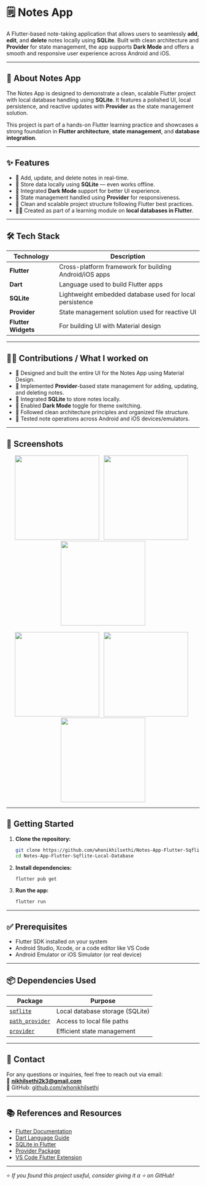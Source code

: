 # 🗒️ Notes App

A Flutter-based note-taking application that allows users to seamlessly **add**, **edit**, and **delete** notes locally using **SQLite**. Built with clean architecture and **Provider** for state management, the app supports **Dark Mode** and offers a smooth and responsive user experience across Android and iOS.

---

## 📘 About Notes App

The Notes App is designed to demonstrate a clean, scalable Flutter project with local database handling using **SQLite**. It features a polished UI, local persistence, and reactive updates with **Provider** as the state management solution.

This project is part of a hands-on Flutter learning practice and showcases a strong foundation in **Flutter architecture**, **state management**, and **database integration**.

---

## ✨ Features

- 📝 Add, update, and delete notes in real-time.
- 💾 Store data locally using **SQLite** — even works offline.
- 🌙 Integrated **Dark Mode** support for better UI experience.
- 🔄 State management handled using **Provider** for responsiveness.
- 📂 Clean and scalable project structure following Flutter best practices.
- 🧑‍🎓 Created as part of a learning module on **local databases in Flutter**.

---

## 🛠️ Tech Stack

| Technology            | Description                                               |
|-----------------------|-----------------------------------------------------------|
| **Flutter**           | Cross-platform framework for building Android/iOS apps    |
| **Dart**              | Language used to build Flutter apps                       |
| **SQLite**            | Lightweight embedded database used for local persistence  |
| **Provider**          | State management solution used for reactive UI            |
| **Flutter Widgets**   | For building UI with Material design                      |

---

## 🧑‍💻 Contributions / What I worked on

- 🎨 Designed and built the entire UI for the Notes App using Material Design.
- 🔄 Implemented **Provider**-based state management for adding, updating, and deleting notes.
- 💾 Integrated **SQLite** to store notes locally.
- 🌙 Enabled **Dark Mode** toggle for theme switching.
- 🧱 Followed clean architecture principles and organized file structure.
- 🧪 Tested note operations across Android and iOS devices/emulators.

---

## 📸 Screenshots

<p align="center">
  <img src="assets/ss1.png" width="220" /> &nbsp;
  <img src="assets/ss2.png" width="220" /> &nbsp;
  <img src="assets/ss3.png" width="220" /> <br><br>
  <img src="assets/ss4.png" width="220" /> &nbsp;
  <img src="assets/ss5.png" width="220" /> &nbsp;
  <img src="assets/ss6.png" width="220" />
</p>

---

## 🚀 Getting Started

1. **Clone the repository:**

    ```bash
    git clone https://github.com/whonikhilsethi/Notes-App-Flutter-Sqflite-Local-Database.git
    cd Notes-App-Flutter-Sqflite-Local-Database
    ```

2. **Install dependencies:**

    ```bash
    flutter pub get
    ```

3. **Run the app:**

    ```bash
    flutter run
    ```

---

## ✅ Prerequisites

- Flutter SDK installed on your system  
- Android Studio, Xcode, or a code editor like VS Code  
- Android Emulator or iOS Simulator (or real device)

---

## 📦 Dependencies Used

| Package              | Purpose                                      |
|----------------------|----------------------------------------------|
| [`sqflite`](https://pub.dev/packages/sqflite)         | Local database storage (SQLite) |
| [`path_provider`](https://pub.dev/packages/path_provider) | Access to local file paths      |
| [`provider`](https://pub.dev/packages/provider)       | Efficient state management       |

---

## 📧 Contact

For any questions or inquiries, feel free to reach out via email:  
📩 **nikhilsethi2k3@gmail.com**  
🔗 GitHub: [github.com/whonikhilsethi](https://github.com/whonikhilsethi)

---

## 📚 References and Resources

- [Flutter Documentation](https://docs.flutter.dev/)
- [Dart Language Guide](https://dart.dev/guides)
- [SQLite in Flutter](https://docs.flutter.dev/cookbook/persistence/sqlite)
- [Provider Package](https://pub.dev/packages/provider)
- [VS Code Flutter Extension](https://marketplace.visualstudio.com/items?itemName=Dart-Code.flutter)

---

⭐ *If you found this project useful, consider giving it a ⭐ on GitHub!*

